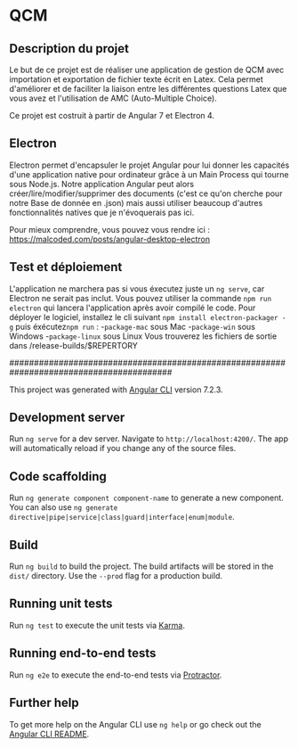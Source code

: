 # QCM

## Description du projet

Le but de ce projet est de réaliser une application de gestion de QCM avec importation et exportation de fichier texte écrit en Latex. Cela permet d'améliorer et de faciliter la liaison entre les différentes questions Latex que vous avez et l'utilisation de AMC (Auto-Multiple Choice).

Ce projet est costruit à partir de Angular 7 et Electron 4. 

## Electron

Electron permet d'encapsuler le projet Angular pour lui donner les capacités d'une application native pour ordinateur grâce à un Main Process qui tourne sous Node.js. Notre application Angular peut alors créer/lire/modifier/supprimer des documents (c'est ce qu'on cherche pour notre Base de donnée en .json) mais aussi utiliser beaucoup d'autres fonctionnalités natives que je n'évoquerais pas ici. 

Pour mieux comprendre, vous pouvez vous rendre ici : https://malcoded.com/posts/angular-desktop-electron

## Test et déploiement 

L'application ne marchera pas si vous éxecutez juste un `ng serve`, car Electron ne serait pas inclut. 
Vous pouvez utiliser la commande `npm run electron` qui lancera l'application après avoir compilé le code.
Pour déployer le logiciel, installez le cli suivant `npm install electron-packager -g` puis éxécutez`npm run` : 
	-`package-mac` sous Mac
	-`package-win` sous Windows
	-`package-linux` sous Linux
Vous trouverez les fichiers de sortie dans /release-builds/$REPERTORY

#########################################################################################



This project was generated with [Angular CLI](https://github.com/angular/angular-cli) version 7.2.3.

## Development server

Run `ng serve` for a dev server. Navigate to `http://localhost:4200/`. The app will automatically reload if you change any of the source files.

## Code scaffolding

Run `ng generate component component-name` to generate a new component. You can also use `ng generate directive|pipe|service|class|guard|interface|enum|module`.

## Build

Run `ng build` to build the project. The build artifacts will be stored in the `dist/` directory. Use the `--prod` flag for a production build.

## Running unit tests

Run `ng test` to execute the unit tests via [Karma](https://karma-runner.github.io).

## Running end-to-end tests

Run `ng e2e` to execute the end-to-end tests via [Protractor](http://www.protractortest.org/).

## Further help

To get more help on the Angular CLI use `ng help` or go check out the [Angular CLI README](https://github.com/angular/angular-cli/blob/master/README.md).


